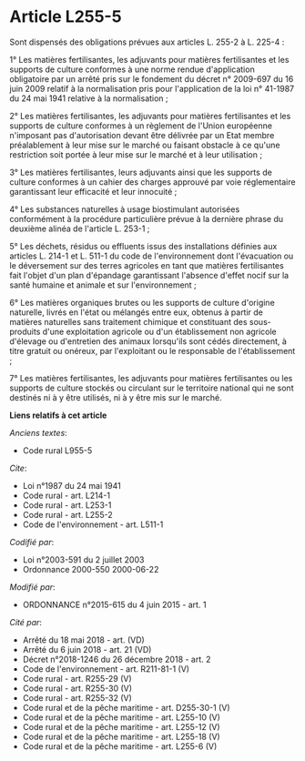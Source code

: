 # Article L255-5

Sont dispensés des obligations prévues aux articles L. 255-2 à L. 225-4 : 

1° Les matières fertilisantes, les adjuvants pour matières fertilisantes et les supports de culture conformes à une norme
rendue d'application obligatoire par un arrêté pris sur le fondement du décret n° 2009-697 du 16 juin 2009 relatif à la
normalisation pris pour l'application de la loi n° 41-1987 du 24 mai 1941 relative à la normalisation ; 

2° Les matières fertilisantes, les adjuvants pour matières fertilisantes et les supports de culture conformes à un règlement
de l'Union européenne n'imposant pas d'autorisation devant être délivrée par un Etat membre préalablement à leur mise sur le
marché ou faisant obstacle à ce qu'une restriction soit portée à leur mise sur le marché et à leur utilisation ; 

3° Les matières fertilisantes, leurs adjuvants ainsi que les supports de culture conformes à un cahier des charges approuvé
par voie réglementaire garantissant leur efficacité et leur innocuité ; 

4° Les substances naturelles à usage biostimulant autorisées conformément à la procédure particulière prévue à la dernière
phrase du deuxième alinéa de l'article L. 253-1 ; 

5° Les déchets, résidus ou effluents issus des installations définies aux articles L. 214-1 et L. 511-1 du code de
l'environnement dont l'évacuation ou le déversement sur des terres agricoles en tant que matières fertilisantes fait l'objet
d'un plan d'épandage garantissant l'absence d'effet nocif sur la santé humaine et animale et sur l'environnement ; 

6° Les matières organiques brutes ou les supports de culture d'origine naturelle, livrés en l'état ou mélangés entre eux,
obtenus à partir de matières naturelles sans traitement chimique et constituant des sous-produits d'une exploitation agricole
ou d'un établissement non agricole d'élevage ou d'entretien des animaux lorsqu'ils sont cédés directement, à titre gratuit ou
onéreux, par l'exploitant ou le responsable de l'établissement ; 

7° Les matières fertilisantes, les adjuvants pour matières fertilisantes ou les supports de culture stockés ou circulant sur
le territoire national qui ne sont destinés ni à y être utilisés, ni à y être mis sur le marché.

**Liens relatifs à cet article**

_Anciens textes_:

  - Code rural L955-5

_Cite_:

  - Loi n°1987 du 24 mai 1941
  - Code rural - art. L214-1
  - Code rural - art. L253-1
  - Code rural - art. L255-2
  - Code de l'environnement - art. L511-1

_Codifié par_:

  - Loi n°2003-591 du 2 juillet 2003
  - Ordonnance 2000-550 2000-06-22

_Modifié par_:

  - ORDONNANCE n°2015-615 du 4 juin 2015 - art. 1

_Cité par_:

  - Arrêté du 18 mai 2018 - art. (VD)
  - Arrêté du 6 juin 2018 - art. 21 (VD)
  - Décret n°2018-1246 du 26 décembre 2018 - art. 2
  - Code de l'environnement - art. R211-81-1 (V)
  - Code rural - art. R255-29 (V)
  - Code rural - art. R255-30 (V)
  - Code rural - art. R255-32 (V)
  - Code rural et de la pêche maritime - art. D255-30-1 (V)
  - Code rural et de la pêche maritime - art. L255-10 (V)
  - Code rural et de la pêche maritime - art. L255-12 (V)
  - Code rural et de la pêche maritime - art. L255-18 (V)
  - Code rural et de la pêche maritime - art. L255-6 (V)
